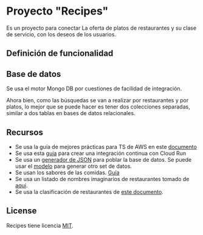 # Proyecto "Recipes"

Es un proyecto para conectar La oferta de platos de restaurantes y su clase de servicio, con los deseos de los usuarios.

## Definición de funcionalidad


## Base de datos
Se usa el motor Mongo DB por cuestiones de facilidad de integración.

Ahora bien, como las búsquedas se van a realizar por restaurantes y por platos, lo mejor que se puede hacer es tener dos colecciones separadas, similar a dos tablas en bases de datos relacionales.

## Recursos
- Se usa la guía de mejores prácticas para TS de AWS en este [documento](https://docs.aws.amazon.com/prescriptive-guidance/latest/best-practices-cdk-typescript-iac/typescript-best-practices.html)
- Se usa esta [guía](https://www.tomray.dev/deploy-nestjs-cloud-run) para crear una integración continua con Cloud Run
- Se usa un [generador de JSON](https://app.json-generator.com/) para poblar la base de datos. Se puede usar el [modelo](./src/shared/mockups/jsonGeneratorModel.txt) para generar otro set de datos.
- Se usan los sabores de las comidas. [Guía](https://www.ceupe.mx/blog/tipos-de-sabores-en-la-comida.html)
- Se usa un listado de nombres imaginarios de restaurantes tomado de [aquí](https://digitalessen.com/nombres-de-restaurantes/).
- Se usa la clasificación de restaurantes de [este documento](https://www.cursosgastronomia.com.mx/blog/consejos/tipos-de-restaurante/).

## License

Recipes tiene licencia [MIT](LICENSE).
